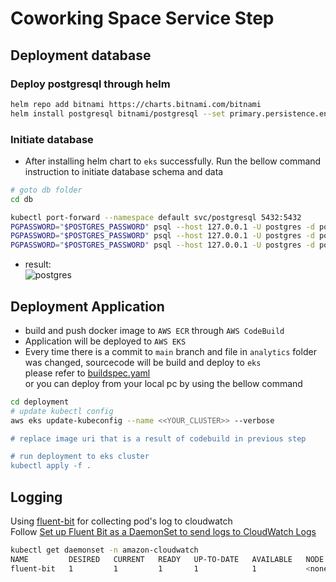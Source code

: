 # Coworking Space Service Step

## Deployment database
### **Deploy postgresql through helm**
```sh
helm repo add bitnami https://charts.bitnami.com/bitnami
helm install postgresql bitnami/postgresql --set primary.persistence.enabled=false --set postgresqlPassword=postgres
```

### **Initiate database**
- After installing helm chart to `eks` successfully. Run the bellow command instruction to initiate database schema and data
```sh
# goto db folder
cd db

kubectl port-forward --namespace default svc/postgresql 5432:5432
PGPASSWORD="$POSTGRES_PASSWORD" psql --host 127.0.0.1 -U postgres -d postgres -p 5432 < 1_create_tables.sql
PGPASSWORD="$POSTGRES_PASSWORD" psql --host 127.0.0.1 -U postgres -d postgres -p 5432 < 2_seed_users.sql
PGPASSWORD="$POSTGRES_PASSWORD" psql --host 127.0.0.1 -U postgres -d postgres -p 5432 < 3_seed_tokens.sql
```
- result: </br>
![postgres](../evidence/02-postgress_db.png)

## Deployment Application
- build and push docker image to `AWS ECR` through `AWS CodeBuild`
- Application will be deployed to `AWS EKS`
- Every time there is a commit to `main` branch and file in `analytics` folder was changed, sourcecode will be build and deploy to `eks` </br>
please refer to [buildspec.yaml](./buildspec.yml)
</br> or you can deploy from your local pc by using the bellow command
```sh
cd deployment
# update kubectl config
aws eks update-kubeconfig --name <<YOUR_CLUSTER>> --verbose

# replace image uri that is a result of codebuild in previous step

# run deployment to eks cluster
kubectl apply -f .
```

## Logging
Using [fluent-bit](https://github.com/aws/aws-for-fluent-bit) for collecting pod's log to cloudwatch </br>
Follow [Set up Fluent Bit as a DaemonSet to send logs to CloudWatch Logs](https://docs.aws.amazon.com/AmazonCloudWatch/latest/monitoring/Container-Insights-setup-logs-FluentBit.html#Container-Insights-FluentBit-setup)
```sh
kubectl get daemonset -n amazon-cloudwatch
NAME         DESIRED   CURRENT   READY   UP-TO-DATE   AVAILABLE   NODE SELECTOR   AGE
fluent-bit   1         1         1       1            1           <none>          2m46s
```